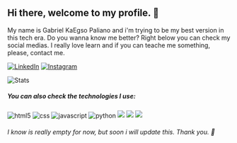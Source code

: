 ## Hi there, welcome to my profile. 👋

My name is Gabriel KaEgso Paliano and i'm trying to be my best version in this tech era. Do you wanna know me better? Right below you can check my social medias. I really love learn and if you can teache me something, please, contact me.


[![LinkedIn](https://img.shields.io/badge/LinkedIn-0077B5?style=for-the-badge&logo=linkedin&logoColor=white)](https://www.linkedin.com/in/gabriel-kaegso-paliano-5744bb190/)
[![Instagram](https://img.shields.io/badge/Instagram-E4405F?style=for-the-badge&logo=instagram&logoColor=white)](https://www.instagram.com/gpaliano/) 

![Stats](https://github-readme-stats-git-masterrstaa-rickstaa.vercel.app/api?username=gabrielpaliano&theme=dark)


##### You can also check the technologies I use:
<div style="display: inline-block">
<img align="center" alt="html5" src="https://img.shields.io/badge/HTML-239120?style=for-the-badge&logo=html5&logoColor=white" />
<img align="center" alt="css" src="https://img.shields.io/badge/CSS3-1572B6?style=for-the-badge&logo=css3&logoColor=white" />
<img align="center" alt="javascript" src="https://img.shields.io/badge/JavaScript-F7DF1E?style=for-the-badge&logo=javascript&logoColor=black" />
<img align="center" alt="python" src="https://img.shields.io/badge/Python-14354C?style=for-the-badge&logo=python&logoColor=white" />
<img align="center alt="vuejs" src="https://img.shields.io/badge/Vue%20js-35495E?style=for-the-badge&logo=vuedotjs&logoColor=4FC08D" />
<img align="center alt="vuetify" src="https://img.shields.io/badge/Vuetify-1867C0?style=for-the-badge&logo=vuetify&logoColor=white" />
<img align="center alt="sequelize" src=" https://img.shields.io/badge/Sequelize-52B0E7?style=for-the-badge&logo=Sequelize&logoColor=white"
</div>

###### I know is really empty for now, but soon i will update this. Thank you. 🫶

